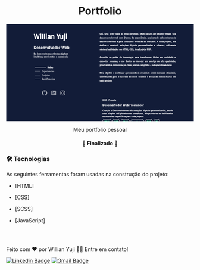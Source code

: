 <h1 align="center">Portfolio</h1>

<img src="project/imagens/Portfolio.png" height="260" width="700" alt="Unform" align="center"/>

<p align="center">Meu portfolio pessoal</p>
<h4 align="center">🚀 Finalizado 🚀</h4>

### 🛠 Tecnologias

As seguintes ferramentas foram usadas na construção do projeto:

- [HTML]
- [CSS]
- [SCSS]
- [JavaScript]

  ##

<a href="https://github.com/Willian017">
 <img style="border-radius: 50%;" src="https://avatars.githubusercontent.com/u/137124260?v=4" width="100px;" alt=""/>
 <br />
</a>


Feito com ❤️ por Willian Yuji 👋🏽 Entre em contato!

[![Linkedin Badge](https://img.shields.io/badge/-Willian-blue?style=flat-square&logo=Linkedin&logoColor=white&link=https://www.linkedin.com/in/tgmarinho/)](https://www.linkedin.com/in/willian-yuji-991088245/) 
[![Gmail Badge](https://img.shields.io/badge/-willianyuji100@gmail.com-c14438?style=flat-square&logo=Gmail&logoColor=white&link=mailto:willianyuji100@gmail.com)](mailto:willianyuji100@gmail.com)
